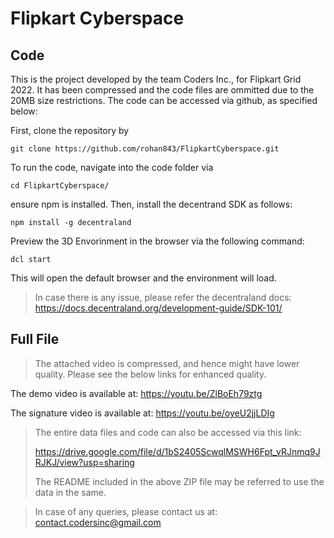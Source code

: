 # Flipkart Cyberspace

## Code

This is the project developed by the team Coders Inc., for Flipkart Grid 2022. It has been compressed and the code files are ommitted due to the 20MB size restrictions. The code can be accessed via github, as specified below:

First, clone the repository by

`git clone https://github.com/rohan843/FlipkartCyberspace.git`

To run the code, navigate into the code folder via

`cd FlipkartCyberspace/`

ensure npm is installed. Then, install the decentrand SDK as follows: 

`npm install -g decentraland`

Preview the 3D Envorinment in the browser via the following command:

`dcl start`

This will open the default browser and the environment will load.

> In case there is any issue, please refer the decentraland docs: https://docs.decentraland.org/development-guide/SDK-101/

## Full File

> The attached video is compressed, and hence might have lower quality. Please see the below links for enhanced quality.

The demo video is available at: https://youtu.be/ZlBoEh79ztg

The signature video is available at: https://youtu.be/oyeU2jjLDIg

> The entire data files and code can also be accessed via this link:
> 
> https://drive.google.com/file/d/1bS2405ScwqlMSWH6Fpt_vRJnmq9JRJKJ/view?usp=sharing
>
> The README included in the above ZIP file may be referred to use the data in the same.


> In case of any queries, please contact us at: contact.codersinc@gmail.com
